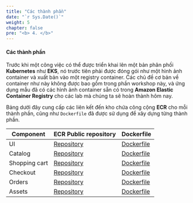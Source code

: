 ```yaml
---
title: "Các thành phần"
date: "`r Sys.Date()`"
weight: 5
chapter: false
pre: "<b> 4. </b>"
---
```


#### Các thành phần

Trước khi một công việc có thể được triển khai lên một bản phân phối **Kubernetes** như **EKS**, nó trước tiên phải được đóng gói như một hình ảnh container và xuất bản vào một registry container. Các chủ đề cơ bản về container như này không được bao gồm trong phần workshop này, và ứng dụng mẫu đã có các hình ảnh container sẵn có trong **Amazon Elastic Container Registry** cho các lab mà chúng ta sẽ hoàn thành hôm nay.

Bảng dưới đây cung cấp các liên kết đến kho chứa công cộng **ECR** cho mỗi thành phần, cũng như `Dockerfile` đã được sử dụng để xây dựng từng thành phần.

| Component | ECR Public repository | Dockerfile |
|---------------|------|------|
| UI | [Repository](https://gallery.ecr.aws/aws-containers/retail-store-sample-ui) | [Dockerfile](https://github.com/aws-containers/retail-store-sample-app/blob/main/images/java17/Dockerfile) |
| Catalog | [Repository](https://gallery.ecr.aws/aws-containers/retail-store-sample-catalog) | [Dockerfile](https://github.com/aws-containers/retail-store-sample-app/blob/main/images/go/Dockerfile) |
| Shopping cart | [Repository](https://gallery.ecr.aws/aws-containers/retail-store-sample-cart) | [Dockerfile](https://github.com/aws-containers/retail-store-sample-app/blob/main/images/java17/Dockerfile) |
| Checkout | [Repository](https://gallery.ecr.aws/aws-containers/retail-store-sample-checkout) | [Dockerfile](https://github.com/aws-containers/retail-store-sample-app/blob/main/images/nodejs/Dockerfile) |
| Orders | [Repository](https://gallery.ecr.aws/aws-containers/retail-store-sample-orders) | [Dockerfile](https://github.com/aws-containers/retail-store-sample-app/blob/main/images/java17/Dockerfile) |
| Assets | [Repository](https://gallery.ecr.aws/aws-containers/retail-store-sample-assets) | [Dockerfile](https://github.com/aws-containers/retail-store-sample-app/blob/main/src/assets/Dockerfile) |